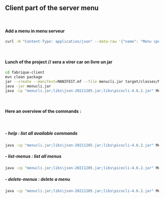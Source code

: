 ## Client part of the server menu

<br>

#### Add a menu in menu serveur
```bash
curl -H "Content-Type: application/json" --data-raw '{"name": "Menu spécial scout", "dishes": [{"name": "Salade composée assaisonné aux herbes de prairies"},{"name": "Poisson acheté faute de prise"}, {"name": "Bananes au chocolat, ouf !"}]}' https://fabrique-menu.herokuapp.com/menus
```

<br>

#### Lunch of the project // sera a virer car on livre un jar

```bash
cd fabrique-client
mvn clean package
jar --create --manifest=MANIFEST.mf --file menucli.jar target/classes/Menucli.class
java -jar menucli.jar
java -cp "menucli.jar;libs\json-20211205.jar;libs\picocli-4.6.2.jar" Menucli
```

<br>

#### Here an overview of the commands :

<br>

##### - help : list all available commands
```bash
java -cp "menucli.jar;libs\json-20211205.jar;libs\picocli-4.6.2.jar" Menucli help
```

##### - list-menus : list all menus
```bash
java -cp "menucli.jar;libs\json-20211205.jar;libs\picocli-4.6.2.jar" Menucli list-menus
```

##### - delete-menus : delete a menu
```bash
java -cp "menucli.jar;libs\json-20211205.jar;libs\picocli-4.6.2.jar" Menucli delete-menus/{id}
```